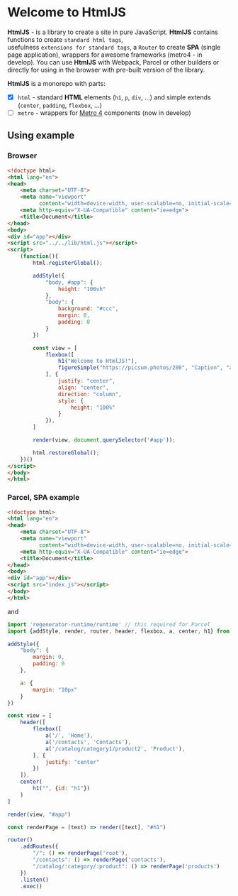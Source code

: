 # Welcome to HtmlJS

**HtmlJS** - is a library to create a site in pure JavaScript. **HtmlJS** contains functions to create `standard html tags`,  
usefulness `extensions for standard tags`, a `Router` to create **SPA** (single page application), wrappers for awesome frameworks (metro4 - in develop).
You can use **HtmlJS** with Webpack, Parcel or other builders or directly for using in the browser with pre-built version of the library. 

**HtmlJS** is a monorepo with parts:

- [x] `html` - standard **HTML** elements (`h1`, `p`, `div`, ...) and simple extends (`center`, `padding`, `flexbox`, ...)
- [ ] `metro` - wrappers for [Metro 4](https://metroui.org.ua) components (now in develop)

## Using example

### Browser

```html
<!doctype html>
<html lang="en">
<head>
    <meta charset="UTF-8">
    <meta name="viewport"
          content="width=device-width, user-scalable=no, initial-scale=1.0, maximum-scale=1.0, minimum-scale=1.0">
    <meta http-equiv="X-UA-Compatible" content="ie=edge">
    <title>Document</title>
</head>
<body>
<div id="app"></div>
<script src="../../lib/html.js"></script>
<script>
    (function(){
        html.registerGlobal();

        addStyle({
            "body, #app": {
                height: "100vh"
            },
            "body": {
                background: "#ccc",
                margin: 0,
                padding: 0
            }
        })

        const view = [
            flexbox([
                h1("Welcome to HtmlJS!"),
                figureSimple("https://picsum.photos/200", "Caption", "alt")
            ], {
                justify: "center",
                align: "center",
                direction: "column",
                style: {
                    height: "100%"
                }
            }),
        ]

        render(view, document.querySelector('#app'));

        html.restoreGlobal();
    })()
</script>
</body>
</html>
```

### Parcel, SPA example 
```html
<!doctype html>
<html lang="en">
<head>
    <meta charset="UTF-8">
    <meta name="viewport"
          content="width=device-width, user-scalable=no, initial-scale=1.0, maximum-scale=1.0, minimum-scale=1.0">
    <meta http-equiv="X-UA-Compatible" content="ie=edge">
    <title>Document</title>
</head>
<body>
<div id="app"></div>
<script src="index.js"></script>
</body>
</html>
```
and
```javascript
import 'regenerator-runtime/runtime' // this required for Parcel
import {addStyle, render, router, header, flexbox, a, center, h1} from "../../src"

addStyle({
    "body": {
        margin: 0,
        padding: 0
    },

    a: {
        margin: "10px"
    }
})

const view = [
    header([
        flexbox([
            a('/', 'Home'),
            a('/contacts', 'Contacts'),
            a('/catalog/category1/product2', 'Product'),
        ], {
            justify: "center"
        })
    ]),
    center(
        h1("", {id: "h1"})
    )
]

render(view, "#app")

const renderPage = (text) => render([text], "#h1")

router()
    .addRoutes({
        "/": () => renderPage('root'),
        "/contacts": () => renderPage('contacts'),
        "/catalog/:category/:product": () => renderPage('products')
    })
    .listen()
    .exec()
```